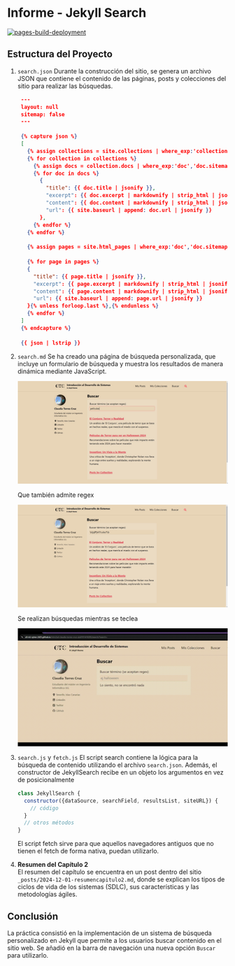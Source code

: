 # Informe - Jekyll Search

[![pages-build-deployment](https://github.com/ULL-MII-SYTWS-2425/intro2sd-claudia-torres-cruz-alu0101418285/actions/workflows/pages/pages-build-deployment/badge.svg?branch=gh-pages)](https://github.com/ULL-MII-SYTWS-2425/intro2sd-claudia-torres-cruz-alu0101418285/actions/workflows/pages/pages-build-deployment)

## Estructura del Proyecto

1. `search.json`
   Durante la construcción del sitio, se genera un archivo JSON que contiene el contenido de las páginas, posts y colecciones del sitio para realizar las búsquedas.

   ```json
    ---
    layout: null
    sitemap: false
    ---

    {% capture json %}
    [
      {% assign collections = site.collections | where_exp:'collection','collection.output != false' %}
      {% for collection in collections %}
        {% assign docs = collection.docs | where_exp:'doc','doc.sitemap != false' %}
        {% for doc in docs %}
          {
            "title": {{ doc.title | jsonify }},
            "excerpt": {{ doc.excerpt | markdownify | strip_html | jsonify }},
            "content": {{ doc.content | markdownify | strip_html | jsonify }},
            "url": {{ site.baseurl | append: doc.url | jsonify }}
          },
        {% endfor %}
      {% endfor %}
      
      {% assign pages = site.html_pages | where_exp:'doc','doc.sitemap != false' | where_exp:'doc','doc.title != null' %}

      {% for page in pages %}
      {
        "title": {{ page.title | jsonify }},
        "excerpt": {{ page.excerpt | markdownify | strip_html | jsonify }},
        "content": {{ page.content | markdownify | strip_html | jsonify }},
        "url": {{ site.baseurl | append: page.url | jsonify }}
      }{% unless forloop.last %},{% endunless %}
      {% endfor %}
    ]
    {% endcapture %}

    {{ json | lstrip }}
   ```

2. `search.md`
   Se ha creado una página de búsqueda personalizada, que incluye un formulario de búsqueda y muestra los resultados de manera dinámica mediante JavaScript.

   ![Página de search](./assets/images/pagina_search.jpg)

   Que también admite regex

   ![Búsqueda con regex](./assets/images/regex_search.jpg)

   Se realizan búsquedas mientras se teclea

   ![Búsqueda](./assets/images/busqueda_search.gif)



3. `search.js`  y  `fetch.js` 
   El script search contiene la lógica para la búsqueda de contenido utilizando el archivo `search.json`. Además, el constructor de JekyllSearch recibe en un objeto los argumentos en vez de posicionalmente
    ```js
    class JekyllSearch {
      constructor({dataSource, searchField, resultsList, siteURL}) {
        // código
      }
      // otros métodos
    }
    ```
   El script fetch sirve para que aquellos navegadores antiguos que no tienen el fetch de forma nativa, puedan utilizarlo.


4. **Resumen del Capítulo 2**  
   El resumen del capítulo se encuentra en un post dentro del sitio `_posts/2024-12-01-resumencapitulo2.md`, donde se explican los tipos de ciclos de vida de los sistemas (SDLC), sus características y las metodologías ágiles.

## Conclusión
La práctica consistió en la implementación de un sistema de búsqueda personalizado en Jekyll que permite a los usuarios buscar contenido en el sitio web. Se añadió en la barra de navegación una nueva opción `Buscar` para utilizarlo.